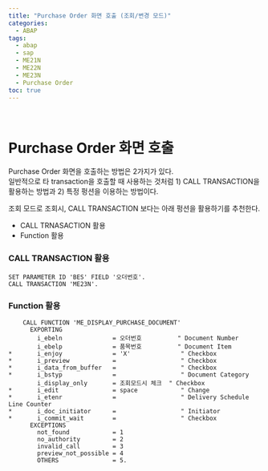 ```yaml
---
title: "Purchase Order 화면 호출 (조회/변경 모드)"
categories: 
  - ABAP
tags:
  - abap
  - sap
  - ME21N
  - ME22N
  - ME23N
  - Purchase Order
toc: true
---
```


<br>

# Purchase Order 화면 호출

Purchase Order 화면을 호출하는 방법은 2가지가 있다.<br>일반적으로 타 transaction을 호출할 때 사용하는 것처럼 1) CALL TRANSACTION을 활용하는 방법과 2) 특정 펑션을 이용하는 방법이다. 

조회 모드로 조회시, CALL TRANSACTION 보다는 아래 펑션을 활용하기를 추천한다. 

- CALL TRNASACTION 활용
- Function 활용



### CALL TRANSACTION 활용

```ABAP
SET PARAMETER ID 'BES' FIELD '오더번호'.
CALL TRANSACTION 'ME23N'.
```



### Function 활용

```ABAP
    CALL FUNCTION 'ME_DISPLAY_PURCHASE_DOCUMENT'
      EXPORTING
        i_ebeln              = 오더번호          " Document Number
        i_ebelp              = 품목번호          " Document Item
*       i_enjoy              = 'X'              " Checkbox
*       i_preview            =                  " Checkbox
*       i_data_from_buffer   =                  " Checkbox
*       i_bstyp              =                  " Document Category
        i_display_only       = 조회모드시 체크  " Checkbox
*       i_edit               = space            " Change
*       i_etenr              =                  " Delivery Schedule Line Counter
*       i_doc_initiator      =                  " Initiator
*       i_commit_wait        =                  " Checkbox
      EXCEPTIONS
        not_found            = 1
        no_authority         = 2
        invalid_call         = 3
        preview_not_possible = 4
        OTHERS               = 5.
```
